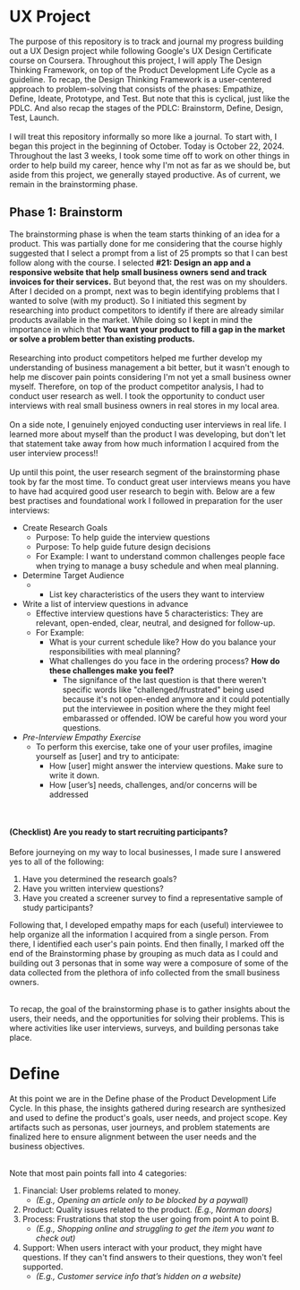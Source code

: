 # UX Project
The purpose of this repository is to track and journal my progress building out a UX Design project while following Google's UX Design Certificate course on Coursera. Throughout this project, I will apply The Design Thinking Framework, on top of the Product Development Life Cycle as a guideline. To recap, the Design Thinking Framework is a user-centered approach to problem-solving that consists of the phases: Empathize, Define, Ideate, Prototype, and Test. But note that this is cyclical, just like the PDLC. And also recap the stages of the PDLC: Brainstorm, Define, Design, Test, Launch.
<br><br>
I will treat this repository informally so more like a journal. To start with, I began this project in the beginning of October. Today is October 22, 2024. Throughout the last 3 weeks, I took some time off to work on other things in order to help build my career, hence why I'm not as far as we should be, but aside from this project, we generally stayed productive. As of current, we remain in the brainstorming phase.

## Phase 1: Brainstorm
The brainstorming phase is when the team starts thinking of an idea for a product. This was partially done for me considering that the course highly suggested that I select a prompt from a list of 25 prompts so that I can best follow along with the course. I selected **#21: Design an app and a responsive website that help small business owners send and track invoices for their services.** But beyond that, the rest was on my shoulders. After I decided on a prompt, next was to begin identifying problems that I wanted to solve (with my product). So I initiated this segment by researching into product competitors to identify if there are already similar products available in the market. While doing so I kept in mind the importance in which that **You want your product to fill a gap in the market or solve a problem better than existing products.**
<br><br>
Researching into product competitors helped me further develop my understanding of business management a bit better, but it wasn't enough to help me discover pain points considering I'm not yet a small business owner myself. Therefore, on top of the product competitor analysis, I had to conduct user research as well. I took the opportunity to conduct user interviews with real small business owners in real stores in my local area. 
<br><br> On a side note, I genuinely enjoyed conducting user interviews in real life. I learned more about myself than the product I was developing, but don't let that statement take away from how much information I acquired from the user interview process!!
<br><br>
Up until this point, the user research segment of the brainstorming phase took by far the most time. To conduct great user interviews means you have to have had acquired good user research to begin with. Below are a few best practises and foundational work I followed in preparation for the user interviews:
- Create Research Goals
  - Purpose: To help guide the interview questions
  - Purpose: To help guide future design decisions
  - For Example: I want to understand common challenges people face when trying to manage a busy schedule and when meal planning.
- Determine Target Audience
  - + List key characteristics of the users they want to interview
- Write a list of interview questions in advance
  - Effective interview questions have 5 characteristics: They are relevant, open-ended, clear, neutral, and designed for follow-up.
  - For Example:
    - What is your current schedule like? How do you balance your responsibilities with meal planning?
    - What challenges do you face in the ordering process? **How do these challenges make you feel?**
      - The signifance of the last question is that there weren't specific words like "challenged/frustrated" being used because it's not open-ended anymore and it could potentially put the interviewee in position where the they might feel embarassed or offended. IOW be careful how you word your questions.
- _Pre-Interview Empathy Exercise_
  - To perform this exercise, take one of your user profiles, imagine yourself as [user] and try to anticipate:
    - How [user] might answer the interview questions. Make sure to write it down.
    - How [user’s] needs, challenges, and/or concerns will be addressed
<br>

#### (Checklist) Are you ready to start recruiting participants? 
Before journeying on my way to local businesses, I made sure I answered yes to all of the following:
1. Have you determined the research goals? <br>
2. Have you written interview questions? <br>
3. Have you created a screener survey to find a representative sample of study participants? <br>

Following that, I developed empathy maps for each (useful) interviewee to help organize all the information I acquired from a single person. From there, I identified each user's pain points. End then finally, I marked off the end of the Brainstorming phase by grouping as much data as I could and building out 3 personas that in some way were a composure of some of the data collected from the plethora of info collected from the small business owners. <br><br>

To recap, the goal of the brainstorming phase is to gather insights about the users, their needs, and the opportunities for solving their problems. This is where activities like user interviews, surveys, and building personas take place.

# Define
At this point we are in the Define phase of the Product Development Life Cycle. In this phase, the insights gathered during research are synthesized and used to define the product's goals, user needs, and project scope. Key artifacts such as personas, user journeys, and problem statements are finalized here to ensure alignment between the user needs and the business objectives.
<br><br>

Note that most pain points fall into 4 categories:
1. Financial: User problems related to money. 
    - _(E.g., Opening an article only to be blocked by a paywall)_
2. Product: Quality issues related to the product. _(E.g., Norman doors)_
3. Process: Frustrations that stop the user going from point A to point B. 
    - _(E.g., Shopping online and struggling to get the item you want to check out)_
4. Support: When users interact with your product, they might have questions. If they can't find answers to their questions, they won't feel supported. 
    - _(E.g., Customer service info that’s hidden on a website)_



